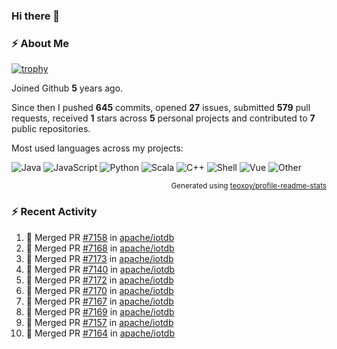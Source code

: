 ### Hi there 👋

### :zap: About Me

[![trophy](https://github-profile-trophy.vercel.app/?username=HTHou&theme=onedark)](https://github.com/ryo-ma/github-profile-trophy)
   
Joined Github **5** years ago.

Since then I pushed **645** commits, opened **27** issues, submitted **579** pull requests, received **1** stars across **5** personal projects and contributed to **7** public repositories.

Most used languages across my projects:

![Java](https://img.shields.io/static/v1?style=flat-square&label=%E2%A0%80&color=555&labelColor=%23b07219&message=Java%EF%B8%B194.4%25)
![JavaScript](https://img.shields.io/static/v1?style=flat-square&label=%E2%A0%80&color=555&labelColor=%23f1e05a&message=JavaScript%EF%B8%B11.4%25)
![Python](https://img.shields.io/static/v1?style=flat-square&label=%E2%A0%80&color=555&labelColor=%233572A5&message=Python%EF%B8%B10.7%25)
![Scala](https://img.shields.io/static/v1?style=flat-square&label=%E2%A0%80&color=555&labelColor=%23c22d40&message=Scala%EF%B8%B10.6%25)
![C++](https://img.shields.io/static/v1?style=flat-square&label=%E2%A0%80&color=555&labelColor=%23f34b7d&message=C%2B%2B%EF%B8%B10.6%25)
![Shell](https://img.shields.io/static/v1?style=flat-square&label=%E2%A0%80&color=555&labelColor=%2389e051&message=Shell%EF%B8%B10.4%25)
![Vue](https://img.shields.io/static/v1?style=flat-square&label=%E2%A0%80&color=555&labelColor=%2341b883&message=Vue%EF%B8%B10.3%25)
![Other](https://img.shields.io/static/v1?style=flat-square&label=%E2%A0%80&color=555&labelColor=%23ededed&message=Other%EF%B8%B11.2%25)

<p align="right"><sub>Generated using <a href="https://github.com/marketplace/actions/profile-readme-stats">teoxoy/profile-readme-stats</a></sub></p>


<!--![](https://github.com/HTHou/HTHou/blob/output/github-contribution-grid-snake.svg)-->

<!--![Haonan Hou's github stats](https://github-readme-stats.vercel.app/api?username=HTHou&count_private=true&show_icons=true&theme=onedark)-->

<!--![Haonan Hou's wakatime stats](https://github-readme-stats.vercel.app/api/wakatime?username=HTHou&layout=compact&theme=onedark)-->

<!--![Top Langs](https://github-readme-stats.vercel.app/api/top-langs/?username=HTHou&theme=onedark&layout=compact)-->

### :zap: Recent Activity
<!--START_SECTION:activity-->
1. 🎉 Merged PR [#7158](https://github.com/apache/iotdb/pull/7158) in [apache/iotdb](https://github.com/apache/iotdb)
2. 🎉 Merged PR [#7168](https://github.com/apache/iotdb/pull/7168) in [apache/iotdb](https://github.com/apache/iotdb)
3. 🎉 Merged PR [#7173](https://github.com/apache/iotdb/pull/7173) in [apache/iotdb](https://github.com/apache/iotdb)
4. 🎉 Merged PR [#7140](https://github.com/apache/iotdb/pull/7140) in [apache/iotdb](https://github.com/apache/iotdb)
5. 🎉 Merged PR [#7172](https://github.com/apache/iotdb/pull/7172) in [apache/iotdb](https://github.com/apache/iotdb)
6. 🎉 Merged PR [#7170](https://github.com/apache/iotdb/pull/7170) in [apache/iotdb](https://github.com/apache/iotdb)
7. 🎉 Merged PR [#7167](https://github.com/apache/iotdb/pull/7167) in [apache/iotdb](https://github.com/apache/iotdb)
8. 🎉 Merged PR [#7169](https://github.com/apache/iotdb/pull/7169) in [apache/iotdb](https://github.com/apache/iotdb)
9. 🎉 Merged PR [#7157](https://github.com/apache/iotdb/pull/7157) in [apache/iotdb](https://github.com/apache/iotdb)
10. 🎉 Merged PR [#7164](https://github.com/apache/iotdb/pull/7164) in [apache/iotdb](https://github.com/apache/iotdb)
<!--END_SECTION:activity-->

<!--
**HTHou/HTHou** is a ✨ _special_ ✨ repository because its `README.md` (this file) appears on your GitHub profile.

Here are some ideas to get you started:

- 🔭 I’m currently working on ...
- 🌱 I’m currently learning ...
- 👯 I’m looking to collaborate on ...
- 🤔 I’m looking for help with ...
- 💬 Ask me about ...
- 📫 How to reach me: ...
- 😄 Pronouns: ...
- ⚡ Fun fact: ...
-->
